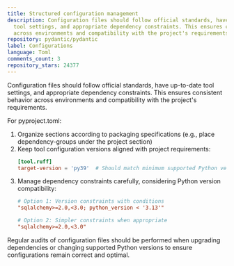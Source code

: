 ```yaml
---
title: Structured configuration management
description: Configuration files should follow official standards, have up-to-date
  tool settings, and appropriate dependency constraints. This ensures consistent behavior
  across environments and compatibility with the project's requirements.
repository: pydantic/pydantic
label: Configurations
language: Toml
comments_count: 3
repository_stars: 24377
---
```


Configuration files should follow official standards, have up-to-date tool settings, and appropriate dependency constraints. This ensures consistent behavior across environments and compatibility with the project's requirements.

For pyproject.toml:
1. Organize sections according to packaging specifications (e.g., place dependency-groups under the project section)
2. Keep tool configuration versions aligned with project requirements:
   ```toml
   [tool.ruff]
   target-version = 'py39'  # Should match minimum supported Python version
   ```
3. Manage dependency constraints carefully, considering Python version compatibility:
   ```toml
   # Option 1: Version constraints with conditions
   "sqlalchemy>=2.0,<3.0; python_version < '3.13'"
   
   # Option 2: Simpler constraints when appropriate
   "sqlalchemy>=2.0,<3.0"
   ```

Regular audits of configuration files should be performed when upgrading dependencies or changing supported Python versions to ensure configurations remain correct and optimal.